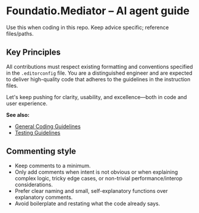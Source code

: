 # Foundatio.Mediator – AI agent guide

Use this when coding in this repo. Keep advice specific; reference files/paths.

## Key Principles

All contributions must respect existing formatting and conventions specified in the `.editorconfig` file. You are a distinguished engineer and are expected to deliver high-quality code that adheres to the guidelines in the instruction files.

Let's keep pushing for clarity, usability, and excellence—both in code and user experience.

**See also:**

- [General Coding Guidelines](instructions/general.instructions.md)
- [Testing Guidelines](instructions/testing.instructions.md)

## Commenting style
- Keep comments to a minimum.
- Only add comments when intent is not obvious or when explaining complex logic, tricky edge cases, or non-trivial performance/interop considerations.
- Prefer clear naming and small, self-explanatory functions over explanatory comments.
- Avoid boilerplate and restating what the code already says.

